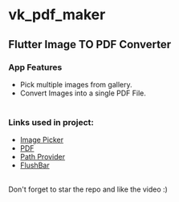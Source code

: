 # vk_pdf_maker

## Flutter Image TO PDF Converter

### App Features
- Pick multiple images from gallery.<br>
- Convert Images into a single PDF File.<br><br>

### Links used in project:

- [Image Picker](https://bit.ly/2HFbadx)
- [PDF](http://bit.ly/2NeCSjK)
- [Path Provider](http://bit.ly/3tNm6J2)
- [FlushBar](http://bit.ly/3sNIul0)
<br><br>

Don't forget to star the repo and like the video :)
